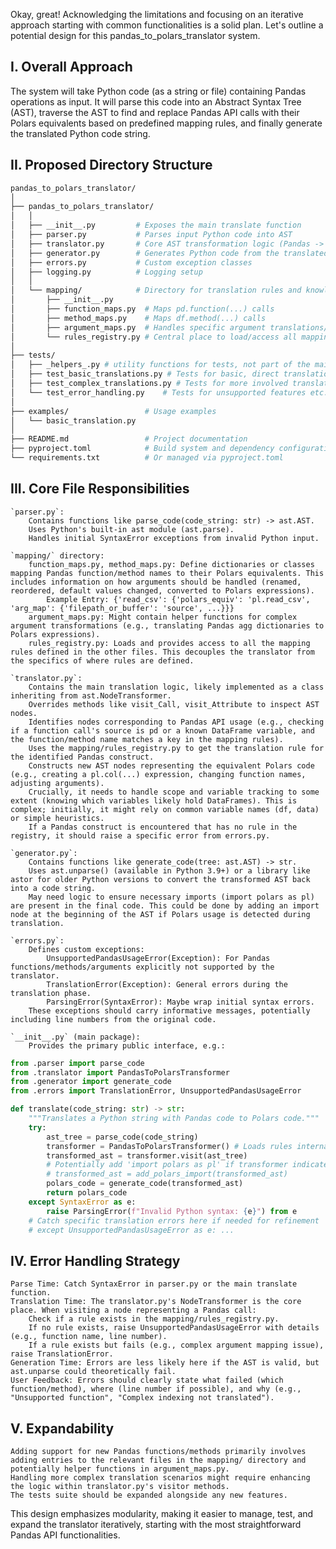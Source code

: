 

Okay, great! Acknowledging the limitations and focusing on an iterative approach starting with common functionalities is a solid plan. Let's outline a potential design for this pandas_to_polars_translator system.

## I. Overall Approach

The system will take Python code (as a string or file) containing Pandas operations as input. It will parse this code into an Abstract Syntax Tree (AST), traverse the AST to find and replace Pandas API calls with their Polars equivalents based on predefined mapping rules, and finally generate the translated Python code string.

## II. Proposed Directory Structure

```bash
pandas_to_polars_translator/
│
├── pandas_to_polars_translator/
│   │
│   ├── __init__.py         # Exposes the main translate function
│   ├── parser.py           # Parses input Python code into AST
│   ├── translator.py       # Core AST transformation logic (Pandas -> Polars)
│   ├── generator.py        # Generates Python code from the translated AST
│   ├── errors.py           # Custom exception classes
│   ├── logging.py          # Logging setup
│   │
│   └── mapping/            # Directory for translation rules and knowledge
│       ├── __init__.py
│       ├── function_maps.py  # Maps pd.function(...) calls
│       ├── method_maps.py    # Maps df.method(...) calls
│       ├── argument_maps.py  # Handles specific argument translations/defaults
│       └── rules_registry.py # Central place to load/access all mapping rules
│
├── tests/
│   ├── _helpers_.py # utility functions for tests, not part of the main package
│   ├── test_basic_translations.py # Tests for basic, direct translations
│   ├── test_complex_translations.py # Tests for more involved translations
│   └── test_error_handling.py    # Tests for unsupported features etc.
│
├── examples/                 # Usage examples
│   └── basic_translation.py
│
├── README.md                 # Project documentation
├── pyproject.toml            # Build system and dependency configuration (e.g., using Poetry or Flit)
└── requirements.txt          # Or managed via pyproject.toml
```

## III. Core File Responsibilities

    `parser.py`:
        Contains functions like parse_code(code_string: str) -> ast.AST.
        Uses Python's built-in ast module (ast.parse).
        Handles initial SyntaxError exceptions from invalid Python input.

    `mapping/` directory:
        function_maps.py, method_maps.py: Define dictionaries or classes mapping Pandas function/method names to their Polars equivalents. This includes information on how arguments should be handled (renamed, reordered, default values changed, converted to Polars expressions).
            Example Entry: {'read_csv': {'polars_equiv': 'pl.read_csv', 'arg_map': {'filepath_or_buffer': 'source', ...}}}
        argument_maps.py: Might contain helper functions for complex argument transformations (e.g., translating Pandas agg dictionaries to Polars expressions).
        rules_registry.py: Loads and provides access to all the mapping rules defined in the other files. This decouples the translator from the specifics of where rules are defined.

    `translator.py`:
        Contains the main translation logic, likely implemented as a class inheriting from ast.NodeTransformer.
        Overrides methods like visit_Call, visit_Attribute to inspect AST nodes.
        Identifies nodes corresponding to Pandas API usage (e.g., checking if a function call's source is pd or a known DataFrame variable, and the function/method name matches a key in the mapping rules).
        Uses the mapping/rules_registry.py to get the translation rule for the identified Pandas construct.
        Constructs new AST nodes representing the equivalent Polars code (e.g., creating a pl.col(...) expression, changing function names, adjusting arguments).
        Crucially, it needs to handle scope and variable tracking to some extent (knowing which variables likely hold DataFrames). This is complex; initially, it might rely on common variable names (df, data) or simple heuristics.
        If a Pandas construct is encountered that has no rule in the registry, it should raise a specific error from errors.py.

    `generator.py`:
        Contains functions like generate_code(tree: ast.AST) -> str.
        Uses ast.unparse() (available in Python 3.9+) or a library like astor for older Python versions to convert the transformed AST back into a code string.
        May need logic to ensure necessary imports (import polars as pl) are present in the final code. This could be done by adding an import node at the beginning of the AST if Polars usage is detected during translation.

    `errors.py`:
        Defines custom exceptions:
            UnsupportedPandasUsageError(Exception): For Pandas functions/methods/arguments explicitly not supported by the translator.
            TranslationError(Exception): General errors during the translation phase.
            ParsingError(SyntaxError): Maybe wrap initial syntax errors.
        These exceptions should carry informative messages, potentially including line numbers from the original code.

    `__init__.py` (main package):
        Provides the primary public interface, e.g.:

```python
from .parser import parse_code
from .translator import PandasToPolarsTransformer
from .generator import generate_code
from .errors import TranslationError, UnsupportedPandasUsageError

def translate(code_string: str) -> str:
    """Translates a Python string with Pandas code to Polars code."""
    try:
        ast_tree = parse_code(code_string)
        transformer = PandasToPolarsTransformer() # Loads rules internally
        transformed_ast = transformer.visit(ast_tree)
        # Potentially add 'import polars as pl' if transformer indicates usage
        # transformed_ast = add_polars_import(transformed_ast)
        polars_code = generate_code(transformed_ast)
        return polars_code
    except SyntaxError as e:
        raise ParsingError(f"Invalid Python syntax: {e}") from e
    # Catch specific translation errors here if needed for refinement
    # except UnsupportedPandasUsageError as e: ...
```

## IV. Error Handling Strategy

    Parse Time: Catch SyntaxError in parser.py or the main translate function.
    Translation Time: The translator.py's NodeTransformer is the core place. When visiting a node representing a Pandas call:
        Check if a rule exists in the mapping/rules_registry.py.
        If no rule exists, raise UnsupportedPandasUsageError with details (e.g., function name, line number).
        If a rule exists but fails (e.g., complex argument mapping issue), raise TranslationError.
    Generation Time: Errors are less likely here if the AST is valid, but ast.unparse could theoretically fail.
    User Feedback: Errors should clearly state what failed (which function/method), where (line number if possible), and why (e.g., "Unsupported function", "Complex indexing not translated").

## V. Expandability

    Adding support for new Pandas functions/methods primarily involves adding entries to the relevant files in the mapping/ directory and potentially helper functions in argument_maps.py.
    Handling more complex translation scenarios might require enhancing the logic within translator.py's visitor methods.
    The tests suite should be expanded alongside any new features.

This design emphasizes modularity, making it easier to manage, test, and expand the translator iteratively, starting with the most straightforward Pandas API functionalities.
